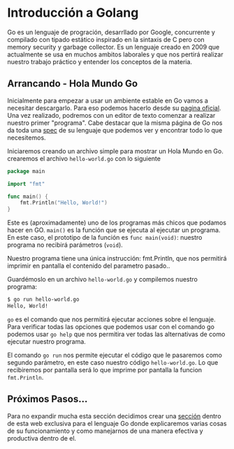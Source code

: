 # Introducción a Golang

Go es un lenguaje de progración, desarrllado por Google, concurrente y compilado con tipado estático inspirado en la sintaxis de C pero con memory security y garbage collector. Es un lenguaje creado en 2009 que actualmente se usa en muchos ambitos laborales y que nos pertirá realizar nuestro trabajo práctico y entender los conceptos de la materia.

## Arrancando - Hola Mundo Go

Inicialmente para empezar a usar un ambiente estable en Go vamos a necesitar descargarlo. Para eso podemos hacerlo desde su [pagina oficial](https://go.dev/doc/install). Una vez realizado, podremos con un editor de texto comenzar a realizar nuestro primer "programa". Cabe destacar que la misma página de Go nos da toda una [spec](https://go.dev/ref/spec) de su lenguaje que podemos ver y encontrar todo lo que necesitemos.

Iniciaremos creando un archivo simple para mostrar un Hola Mundo en Go. crearemos el archivo `hello-world.go` con lo siguiente

```go
package main

import "fmt"

func main() {
    fmt.Println("Hello, World!")
}
```

Este es (aproximadamente) uno de los programas más chicos que podamos hacer en GO. `main()` es la función que se ejecuta al ejecutar un programa. En este caso, el prototipo de la función es `func main(void)`: nuestro programa no recibirá parámetros (`void`).

Nuestro programa tiene una única instrucción: fmt.Println, que nos permitirá imprimir en pantalla el contenido del parametro pasado..

Guardémoslo en un archivo `hello-world.go` y compilemos nuestro programa:

```bash
$ go run hello-world.go
Hello, World!
```

`go` es el comando que nos permitirá ejecutar acciones sobre el lenguaje. Para verificar todas las opciones que podemos usar con el comando go podemos usar `go help` que nos permitira ver todas las alternativas de como ejecutar nuestro programa.

El comando `go run` nos permite ejecutar el código que le pasaremos como segundo parámetro, en este caso nuestro código `hello-world.go`. Lo que recibiremos por pantalla será lo que imprime por pantalla la funcion `fmt.Println`.

## Próximos Pasos...

Para no expandir mucha esta sección decidimos crear una [sección](https://docs.utnso.com.ar/guias/programacion/introduction) dentro de esta web exclusiva para el lenguaje Go donde explicaremos varias cosas de su funcionamiento y como manejarnos de una manera efectiva y productiva dentro de el.